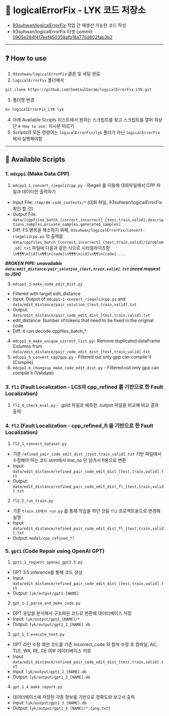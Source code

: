 # 🥼 logicalErrorFix - LYK 코드 저장소
- [93suhwan/logicalErrorFix](https://github.com/93suhwan/logicalErrorFix) 작업 간 재생산 가능한 코드 작성
- 93suhwan/logicalErrorFix 타겟 commit: [0905e284f417eef450359afb18a775d802fab3b2](https://github.com/93suhwan/logicalErrorFix/tree/0905e284f417eef450359afb18a775d802fab3b2)

---

## ❓ How to use
1. `93suhwan/logicalErrorFix` 클론 및 세팅 완료
2. `logicalErrorFix` 폴더에서
```bash
git clone https://github.com/SemteulGaram/logicalErrorFix_LYK.git
```
3. 폴더명 변경
```bash
mv logicalErrorFix_LYK lyk
```
4. 아래 Available Scripts 리스트에서 원하는 스크립트를 찾고 스크립트를 열어 최상단 `# How to use:` 지시문 따르기
5. Scripts의 모든 명령어는 `logicalErrorFix/lyk` 폴더가 아닌 `logicalErrorFix` 에서 실행해야함
---

## 📜 Available Scripts
### 1. `mdcpp1` (Make Data CPP)
1. `mdcpp1_1_convert_riegeli2cpp.py` - Riegeli 를 이용해 대회파일에서 CPP 파일과 데이터만 출력하기
  - Input File: `/tmp/dm-code_contests/*` (대회 파일, 93suhwan/logicalErrorFix 확인 할 것)
  - Output File: `data/[cppfiles_batch_[correct,incorrect]_[test,train,valid],descriptions,samples,private_samples,generated_samples]`
  - Diff: FS 병목을 해소하기 위해, `93suhwan/logicalErrorFix/convert-riegeli2cpp.py` 의 출력을 `data/cppfiles_batch_[correct,incorrect]_[test,train,valid]/[problem_id].txt` 파일에 다음과 같은 식으로 시리얼라이즈함 `\n¶¶¶\n[id]\n¶¶\n[code]\n¶¶¶\n[id]\n¶¶\n[code] ...`

*****BROKEN PIPE: unavailable `data/edit_distance/pair_solution_[test,train,valid].txt` (need request to JSH)*****

3. `mdcpp1_3-make_code_edit_dist.py`
  - Filtered with target edit_distance
  - Input: Output of `mdcpp1-1-convert_riegeli2cpp.py` and `data/edit_distance/pair_solution_[test,train,valid].txt`
  - Output: `data/edit_distance/pair_code_edit_dist_[test,train,valid].txt`
  - edit_distance: Number of tokens that need to be fixed in the original code
  - Diff: it can decode cppfiles_batch_*
4. `mdcpp1_4_make_unique_correct_list.py`- Remove duplicated dataFrame Columns from `data/edit_distance/pair_code_edit_dist_[test,train,valid].txt`
5. `mdcpp1_5_convert_cpp2gpp.py` - Filtered out only gpp can compile it (Compile)
6. `mdcpp1_6_changsup_make_code_edit_dist.py` - Filtered out only gpp can compile it (Validate) 

### 3. `fl1` (Fault Localization - LCS의 cpp_refined 를 기반으로 한 Fault Localization)
1. `fl1_4_check_eval.py` - .gold 파일과 예측한 .output 파일을 비교해 비교 결과 출력

### 4. `fl2` (Fault Localization - cpp_refined_fl 을 기반으로 한 Fault Localization)
1. `fl2_1_convert_dataset.py`
  - 기존 `refined_pair_code_edit_dist_[test,train,valid].txt` 기반 파일에서 수정해야 하는 코드 stmt에서 line_no 만 남겨서 fl용으로 변환
  - Input: `data/edit_distance/refined_pair_code_edit_dist_[test,train,valid].txt`
  - Output: `data/edit_distance/refined_pair_code_edit_dist_fl_[test,train,valid].txt`
2. `fl2_2_run_train.py`
  - 기존 `train.sh에서 run.py` 를 통해 학습을 하던 것을 `fl2` 프로젝트용으로 변경해 실행
  - Input: `data/edit_distance/refined_pair_code_edit_dist_fl_[test,train,valid].txt`
  - Output: `model/cpp_refined_fl`

### 5. `gpt1` (Code Repair using OpenAI GPT)
1. `gpt1_1_request_openai_gpt3.5.py`
  - GPT 3.5 inference를 통해 코드 생성
  - Input `data/edit_distance/refined_pair_code_edit_dist_[test,train,valid].txt`
  - Output: `lyk/output/gpt1-[NAME]`
2. `gpt_1-2_parse_and_make_code.py`
  - GPT 응답을 분석해서 구조화된 코드로 변환해 데이터베이스 저장
  - Input: `lyk/output/gpt1_[NAME]/*`
  - Output: `lyk/output/gpt1_2_[NAME].db`
3. `gpt_1_3_execute_test.py`
  - GPT 라인 수정 제안 코드를 기존 Incorrect_code 와 합쳐 수정 후 컴파일, AC, TLE, WA, RE, CE 여부 데이터베이스 저장
  - Input `data/edit_distance/refined_pair_code_edit_dist_[test,train,valid].txt`
  - Input: `lyk/output/gpt1_2_[NAME].db`
  - Output: `lyk/output/gpt1_3_[NAME].db`
4. `gpt_1_4_make_report.py`
  - 데이터베이스에 저장된 각종 정보를 기반으로 정확도와 보고서 출력
  - Input: `lyk/output/gpt1_3_[NAME].db`
  - Output: `lyk/output/gpt1_4_[NAME]/*.{png,txt}`
